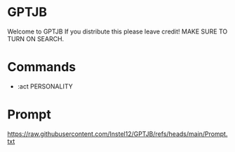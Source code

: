 # GPTJB
Welcome to GPTJB
If you distribute this please leave credit!
MAKE SURE TO TURN ON SEARCH.

# Commands
 - :act PERSONALITY

# Prompt
https://raw.githubusercontent.com/Instel12/GPTJB/refs/heads/main/Prompt.txt
